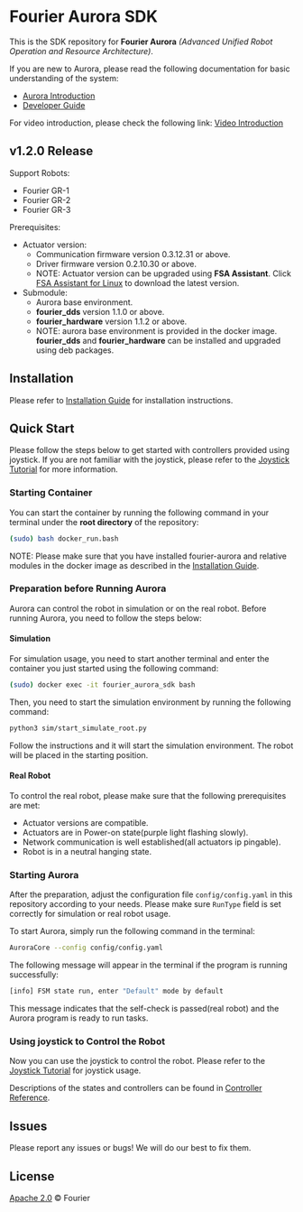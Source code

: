 # Fourier Aurora SDK

This is the SDK repository for **Fourier Aurora** *(Advanced Unified Robot Operation and Resource Architecture)*.

If you are new to Aurora, please read the following documentation for basic understanding of the system:

- [Aurora Introduction](./doc/EN/introduction_EN.md)
- [Developer Guide](./doc/EN/developer_guide_EN.md)

For video introduction, please check the following link: [Video Introduction](https://pan.baidu.com/s/1Zcq6ZnGziW1BQBPGOnmG_A?pwd=upiv)

## v1.2.0 Release 

Support Robots:
- Fourier GR-1
- Fourier GR-2
- Fourier GR-3

Prerequisites:
- Actuator version: 
    - Communication firmware version 0.3.12.31 or above.
    - Driver firmware version 0.2.10.30 or above.
    - NOTE: Actuator version can be upgraded using **FSA Assistant**. Click [FSA Assistant for Linux](https://fsa-1302548221.cos.ap-shanghai.myqcloud.com/tool/FSA_Assistant/FSA_Assistant_V0.0.1.24_155_31_x64_Linux_2025-07-08.tar.gz) to download the latest version.
- Submodule: 
    - Aurora base environment.
    - **fourier_dds** version 1.1.0 or above. 
    - **fourier_hardware** version 1.1.2 or above.
    - NOTE: aurora base environment is provided in the docker image. **fourier_dds** and **fourier_hardware** can be installed and upgraded using deb packages.

## Installation

Please refer to [Installation Guide](./doc/EN/installation_EN.md) for installation instructions.

## Quick Start

Please follow the steps below to get started with controllers provided using joystick. If you are not familiar with the joystick, please refer to the [Joystick Tutorial](./doc/EN/joystick_tutorial_EN.md) for more information.

### Starting Container

You can start the container by running the following command in your terminal under the **root directory** of the repository:

```bash
(sudo) bash docker_run.bash
```

NOTE: Please make sure that you have installed fourier-aurora and relative modules in the docker image as described in the [Installation Guide](./doc/EN/installation_EN.md).

### Preparation before Running Aurora

Aurora can control the robot in simulation or on the real robot. Before running Aurora, you need to follow the steps below:

#### Simulation

For simulation usage, you need to start another terminal and enter the container you just started using the following command:

```bash
(sudo) docker exec -it fourier_aurora_sdk bash
```

Then, you need to start the simulation environment by running the following command:

```bash
python3 sim/start_simulate_root.py
```

Follow the instructions and it will start the simulation environment. The robot will be placed in the starting position.

#### Real Robot

To control the real robot, please make sure that the following prerequisites are met:

- Actuator versions are compatible.
- Actuators are in Power-on state(purple light flashing slowly).
- Network communication is well established(all actuators ip pingable).
- Robot is in a neutral hanging state.

### Starting Aurora

After the preparation, adjust the configuration file `config/config.yaml` in this repository according to your needs. Please make sure `RunType` field is set correctly for simulation or real robot usage.

To start Aurora, simply run the following command in the terminal:

```bash
AuroraCore --config config/config.yaml
```
The following message will appear in the terminal if the program is running successfully:

```bash
[info] FSM state run, enter "Default" mode by default
```

This message indicates that the self-check is passed(real robot) and the Aurora program is ready to run tasks.

### Using joystick to Control the Robot

Now you can use the joystick to control the robot. Please refer to the [Joystick Tutorial](./doc/EN/joystick_tutorial_EN.md) for joystick usage.

Descriptions of the states and controllers can be found in [Controller Reference](./doc/EN/robot_controller_reference_EN.md).

## Issues

Please report any issues or bugs! We will do our best to fix them.

## License

[Apache 2.0](LICENSE) © Fourier

